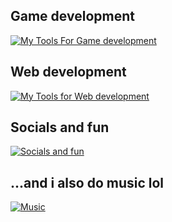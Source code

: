 ## Game development

[![My Tools For Game development](https://skillicons.dev/icons?i=cs,unity,visualstudio)](https://skillicons.dev)


## Web development

[![My Tools for Web development](https://skillicons.dev/icons?i=figma,html,css,sass,bootstrap,mysql,js,react,nodejs,vscode,rabbitmq,netlify)](https://skillicons.dev)

## Socials and fun

[![Socials and fun](https://skillicons.dev/icons?i=devto,discord,instagram,ai)](https://skillicons.dev)

## ...and i also do music lol

[![Music](https://skillicons.dev/icons?i=ableton)](https://skillicons.dev)
